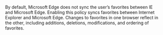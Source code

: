 By default, Microsoft Edge does not sync the user’s favorites between IE and Microsoft Edge.  Enabling this policy syncs favorites between Internet Explorer and Microsoft Edge. Changes to favorites in one browser reflect in the other, including additions, deletions, modifications, and ordering of favorites. 